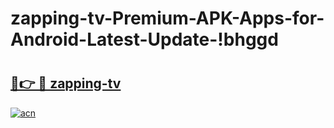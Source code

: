 # zapping-tv-Premium-APK-Apps-for-Android-Latest-Update-!bhggd

# <h2><a href="https://evdlmp.esa.edu.pl?title=zapping-tv&ref=bhggd">🔗👉 🔴 zapping-tv</a></h2>

[![acn](https://github.com/user-attachments/assets/0f9c940e-d8b0-45ae-aac7-cd30a18b3e1c)](https://evdlmp.esa.edu.pl?title=zapping-tv&ref=bhggd)

